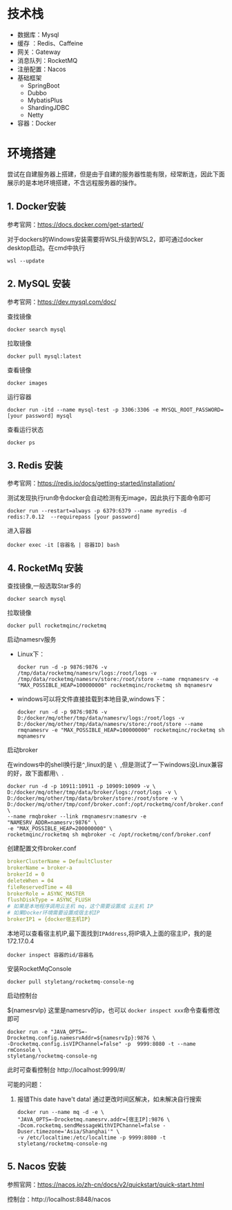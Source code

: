 

# 技术栈

- 数据库：Mysql
- 缓存 ：Redis、Caffeine
- 网关：Gateway
- 消息队列：RocketMQ
- 注册配置：Nacos
- 基础框架
    - SpringBoot
    - Dubbo
    - MybatisPlus
    - ShardingJDBC
    - Netty
- 容器：Docker

# 环境搭建
尝试在自建服务器上搭建，但是由于自建的服务器性能有限，经常断连，因此下面展示的是本地环境搭建，不含远程服务器的操作。

## 1. Docker安装

参考官网：https://docs.docker.com/get-started/

对于dockers的Windows安装需要将WSL升级到WSL2，即可通过docker desktop启动。在cmd中执行
```shell
wsl --update
```

## 2. MySQL 安装
参考官网：https://dev.mysql.com/doc/

查找镜像

```shell
docker search mysql
```

拉取镜像
```shell
docker pull mysql:latest
```
查看镜像
```shell
docker images
```
运行容器
```shell
docker run -itd --name mysql-test -p 3306:3306 -e MYSQL_ROOT_PASSWORD=[your password] mysql
```
查看运行状态
```shell
docker ps
```

## 3. Redis 安装
参考官网：https://redis.io/docs/getting-started/installation/

测试发现执行run命令docker会自动检测有无image，因此执行下面命令即可
```shell
docker run --restart=always -p 6379:6379 --name myredis -d redis:7.0.12  --requirepass [your password]
```
进入容器
```shell
docker exec -it [容器名 | 容器ID] bash
```

## 4. RocketMq 安装
查找镜像,一般选取Star多的

```shell
docker search mysql
```
拉取镜像
```shell
docker pull rocketmqinc/rocketmq
```
启动namesrv服务

- Linux下：
  ```shell
  docker run -d -p 9876:9876 -v /tmp/data/rocketmq/namesrv/logs:/root/logs -v /tmp/data/rocketmq/namesrv/store:/root/store --name rmqnamesrv -e "MAX_POSSIBLE_HEAP=100000000" rocketmqinc/rocketmq sh mqnamesrv
  ```
- windows可以将文件直接挂载到本地目录,windows下：
  ```shell
  docker run -d -p 9876:9876 -v D:/docker/mq/other/tmp/data/namesrv/logs:/root/logs -v D:/docker/mq/other/tmp/data/namesrv/store:/root/store --name rmqnamesrv -e "MAX_POSSIBLE_HEAP=100000000" rocketmqinc/rocketmq sh mqnamesrv
  ```
启动broker

在windows中的shell换行是`^`,linux的是 `\ `,但是测试了一下windows没Linux兼容的好，故下面都用`\ `.
```shell
docker run -d -p 10911:10911 -p 10909:10909 -v \
D:/docker/mq/other/tmp/data/broker/logs:/root/logs -v \
D:/docker/mq/other/tmp/data/broker/store:/root/store -v \
D:/docker/mq/other/tmp/conf/broker.conf:/opt/rocketmq/conf/broker.conf \
--name rmqbroker --link rmqnamesrv:namesrv -e "NAMESRV_ADDR=namesrv:9876" \
-e "MAX_POSSIBLE_HEAP=200000000" \
rocketmqinc/rocketmq sh mqbroker -c /opt/rocketmq/conf/broker.conf
```

创建配置文件broker.conf
```yml
brokerClusterName = DefaultCluster
brokerName = broker-a
brokerId = 0
deleteWhen = 04
fileReservedTime = 48
brokerRole = ASYNC_MASTER
flushDiskType = ASYNC_FLUSH
# 如果是本地程序调用云主机 mq，这个需要设置成 云主机 IP
# 如果Docker环境需要设置成宿主机IP
brokerIP1 = {docker宿主机IP}
```
本地可以查看宿主机IP,最下面找到`IPAddress`,将IP填入上面的宿主IP，我的是 172.17.0.4
```shell
docker inspect 容器的id/容器名
```
安装RocketMqConsole

```shell
docker pull styletang/rocketmq-console-ng
```

启动控制台

${namesrvIp} 这里是namesrv的ip，也可以 `docker inspect xxx`命令查看修改即可

```shell
docker run -e "JAVA_OPTS=-Drocketmq.config.namesrvAddr=${namesrvIp}:9876 \
-Drocketmq.config.isVIPChannel=false" -p  9999:8080 -t --name rmConsole \
styletang/rocketmq-console-ng
```
此时可查看控制台 http://localhost:9999/#/

可能的问题：
1. 报错This date have't data!  通过更改时间区解决，如未解决自行搜索
   ```shell
   docker run --name mq -d -e \
   "JAVA_OPTS=-Drocketmq.namesrv.addr=[宿主IP]:9876 \
   -Dcom.rocketmq.sendMessageWithVIPChannel=false -Duser.timezone='Asia/Shanghai'" \
   -v /etc/localtime:/etc/localtime -p 9999:8080 -t styletang/rocketmq-console-ng
    ```

## 5. Nacos 安装

参照官网：https://nacos.io/zh-cn/docs/v2/quickstart/quick-start.html

控制台：http://localhost:8848/nacos














